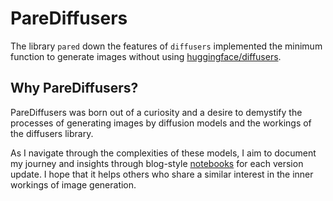 # PareDiffusers
The library `pared` down the features of `diffusers` implemented the minimum function to generate images without using [huggingface/diffusers](https://github.com/huggingface/diffusers/tree/main).


## Why PareDiffusers?
PareDiffusers was born out of a curiosity and a desire to demystify the processes of generating images by diffusion models and the workings of the diffusers library.

As I navigate through the complexities of these models, I aim to document my journey and insights through blog-style [notebooks](./notebooks) for each version update. I hope that it helps others who share a similar interest in the inner workings of image generation.
